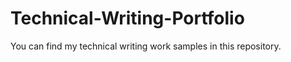# Technical-Writing-Portfolio
You can find my technical writing work samples in this repository.































